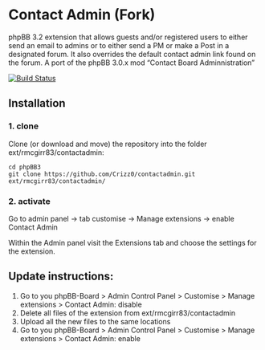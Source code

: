 Contact Admin (Fork)
=========================

phpBB 3.2 extension that allows guests and/or registered users to either send an email to admins or to either send a PM or make a Post in a designated forum. It also overrides the default contact admin link found on the forum.  A port of the phpBB 3.0.x mod “Contact Board Adminnistration”

[![Build Status](https://travis-ci.org/Crizz0/contactadmin.svg?branch=3.2.x)](https://travis-ci.org/Crizz0/contactadmin/)
## Installation

### 1. clone
Clone (or download and move) the repository into the folder ext/rmcgirr83/contactadmin:

```
cd phpBB3
git clone https://github.com/Crizz0/contactadmin.git ext/rmcgirr83/contactadmin/
```

### 2. activate
Go to admin panel -> tab customise -> Manage extensions -> enable Contact Admin

Within the Admin panel visit the Extensions tab and choose the settings for the extension.

## Update instructions:
1. Go to you phpBB-Board > Admin Control Panel > Customise > Manage extensions > Contact Admin: disable
2. Delete all files of the extension from ext/rmcgirr83/contactadmin
3. Upload all the new files to the same locations
4. Go to you phpBB-Board > Admin Control Panel > Customise > Manage extensions > Contact Admin: enable
